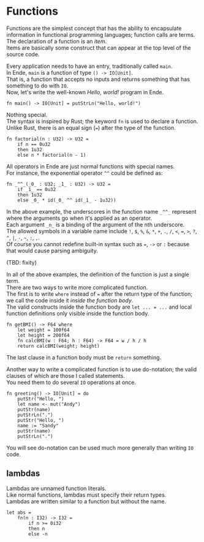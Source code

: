 # Functions

Functions are the simplest concept that has the ability to encapsulate information in functional programming languages; function calls are terms.  
The declaration of a function is an _item_.  
Items are basically some construct that can appear at the top level of the source code.

Every application needs to have an entry, traditionally called `main`.  
In Ende, `main` is a function of type `() -> IO[Unit]`.  
That is, a function that accepts no inputs and returns something that has something to do with `IO`.  
Now, let's write the well-known _Hello, world!_ program in Ende.

```
fn main() -> IO[Unit] = putStrLn("Hello, world!")
```

Nothing special.  
The syntax is inspired by Rust; the keyword `fn` is used to declare a function.  
Unlike Rust, there is an equal sign \(`=`\) after the type of the function.

```
fn factorial(n : U32) -> U32 =
    if n == 0u32
    then 1u32
    else n * factorial(n - 1)
```

All operators in Ende are just normal functions with special names.  
For instance, the exponential operator `^^` could be defined as:

```
fn _^^_(_0_ : U32; _1_ : U32) -> U32 =
    if _1_ == 0u32
    then 1u32
    else _0_ * id(_0_ ^^ id(_1_ - 1u32))
```

In the above example, the underscores in the function name `_^^_` represent where the arguments go when it's applied as an operator.  
Each argument `_n_` is a binding of the argument of the nth underscore.  
The allowed symbols in a variable name include `!`, `$`, `%`, `&`, `*`, `+`, `.`, `/`, `<`, `=`, `>`, `?`, `^`, `|`, `-`, `~`, `:`, `,`.  
Of course you cannot redefine built-in syntax such as `=`, `->` or `:` because that would cause parsing ambiguity.

\(TBD: fixity\)

In all of the above examples, the definition of the function is just a single term.  
There are two ways to write more complicated function.  
The first is to write `where` instead of `=` after the return type of the function; we call the code inside it _inside the function body_.  
The valid constructs inside the function body are `let ... = ...` and local function definitions only visible inside the function body.

```
fn getBMI() -> F64 where
    let weight = 100f64
    let height = 200f64
    fn calcBMI(w : F64; h : F64) -> F64 = w / h / h
    return calcBMI(weight; height)
```

The last clause in a function body must be `return` something.

Another way to write a complicated function is to use do-notation; the valid clauses of which are those I called statements.  
You need them to do several `IO` operations at once.

```
fn greeting() -> IO[Unit] = do
    putStr("Hello, ")
    let name <- mut("Andy")
    putStr(name)
    putStrLn(".")
    putStr("Hello, ")
    name := "Sandy"
    putStr(name)
    putStrLn(".")
```

You will see do-notation can be used much more generally than writing `IO` code.

## lambdas

Lambdas are unnamed function literals.  
Like normal functions, lambdas must specify their return types.  
Lambdas are written similar to a function but without the name.

```
let abs =
    fn(n : I32) -> I32 =
        if n >= 0i32
        then n
        else -n
```



